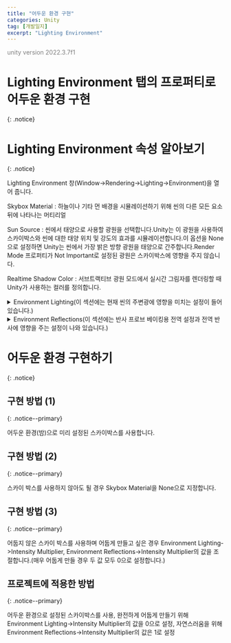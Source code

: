 ```yaml
---
title: "어두운 환경 구현"
categories: Unity
tag: [개발일지]
excerpt: "Lighting Environment"
---
```





<span style="color:gray">unity version 2022.3.7f1</span>




# Lighting Environment 탭의 프로퍼티로 어두운 환경 구현
{: .notice}




# Lighting Environment 속성 알아보기
{: .notice}

Lighting Environment 창(<span class="color-control">Window</span>-><span class="color-control">Rendering</span>-><span class="color-control">Lighting</span>-><span class="color-control">Environment</span>)을 열어 줍니다.

<span class="li-1">Skybox Material : 하늘이나 기타 먼 배경을 시뮬레이션하기 위해 씬의 다른 모든 요소 뒤에 나타나는 머티리얼</span>

<span class="li-1">Sun Source : 씬에서 태양으로 사용할 광원을 선택합니다.Unity는 이 광원을 사용하여 스카이박스와 씬에 대한 태양 위치 및 강도의 효과를 시뮬레이션합니다.이 옵션을 None으로 설정하면 Unity는 씬에서 가장 밝은 방향 광원을 태양으로 간주합니다.Render Mode 프로퍼티가 Not Important로 설정된 광원은 스카이박스에 영향을 주지 않습니다.</span>

<span class="li-1">Realtime Shadow Color : 서브트랙티브 광원 모드에서 실시간 그림자를 렌더링할 때 Unity가 사용하는 컬러를 정의합니다.</span>

<details>
<summary class="summary-custom">Environment Lighting<span class="color-comment">(이 섹션에는 현재 씬의 주변광에 영향을 미치는 설정이 들어 있습니다.)</span></summary>
<div markdown="1">

<span class="li-1">Source : 씬의 주변광에 대한 소스 컬러를 정의할 때 사용합니다.</span>

<span class="li-2">Skybox : Skybox Material 에 설정된 스카이박스의 컬러를 사용하여 다른 각도에서 나오는 주변광을 판단합니다. 이를 통해 Gradient 보다 더 정밀한 효과를 구현할 수 있습니다.</span>

<span class="li-2">Gradient : 	하늘, 지평선, 지면의 주변광에 사용할 컬러를 각각 다르게 설정하고 서로 부드럽게 블렌딩합니다.</span>

<span class="li-2">Color : 모든 주변광에 플랫 컬러를 사용합니다.</span>

<span class="li-1">Intensity Multiplier : 씬의 주변광 밝기를 설정하는 데 사용합니다.(이 프로퍼티는 Source 가 Skybox 으로 설정된 경우에만 표시됩니다. Gradient나 Color로 설정한 경우 컬러를 지정하는 프로퍼티가 표시됩니다.)</span>

</div>
</details>

<details>
<summary class="summary-custom">Environment Reflections<span class="color-comment">(이 섹션에는 반사 프로브 베이킹용 전역 설정과 전역 반사에 영향을 주는 설정이 나와 있습니다.)</span></summary>
<div markdown="1">

<span class="li-1">Source : 반사 효과에 스카이박스를 사용할지, 아니면 원하는 큐브맵을 사용할지 지정합니다.</span>

<span class="li-2">Skybox : 스카이박스를 반사 소스로 사용하려는 경우 선택합니다.</span>

<span class="li-2">Custom : 반사에 큐브맵 에셋 또는 큐브 타입의 렌더 텍스처를 사용하려는 경우 선택합니다.</span>

<span class="li-1">Resolution : 반사 목적으로 스카이박스의 해상도를 설정하려는 경우 선택합니다. 이 프로퍼티는 Source 가 Skybox 로 설정된 경우에만 표시됩니다.</span>

<span class="li-1">Cubemap : 반사 목적으로 사용할 큐브맵을 지정합니다. 이 프로퍼티는 Source 가 Custom 으로 설정된 경우에만 표시됩니다.</span>

<span class="li-1">Compression : 반사 텍스처의 압축 여부를 설정합니다.</span>

<span class="li-2">Auto : 압축 포맷이 적합하면 반사 텍스처를 압축합니다.</span>

<span class="li-2">Uncompressed : 반사 텍스처를 압축하지 않고 메모리에 저장합니다.</span>

<span class="li-2">Compressed : 텍스처를 압축합니다.</span>

<span class="li-1">Intensity Multiplier : 반사 소스가 반사 오브젝트에 표시되는 각도입니다.</span>

<span class="li-1">Bounces : 한 오브젝트의 반사가 다른 오브젝트에 의해 반사될 때 반사 바운스가 일어납니다. 이 프로퍼티를 사용하여 반사 프로브가 오브젝트 간에 오고가는 반사를 평가하는 횟수를 설정할 수 있습니다. 값을 1로 설정하면 Unity는 처음 반사(Reflection Source 프로퍼티에 지정된 스카이박스 또는 큐브맵)만 고려합니다.</span>

</div>
</details>




# 어두운 환경 구현하기
{: .notice}




## 구현 방법 (1)
{: .notice--primary}

어두운 환경(밤)으로 미리 설정된 스카이박스를 사용합니다.




## 구현 방법 (2)
{: .notice--primary}

스카이 박스를 사용하지 않아도 될 경우 Skybox Material을 None으로 지정합니다.




## 구현 방법 (3)
{: .notice--primary}

어둡지 않은 스카이 박스를 사용하며 어둡게 만들고 싶은 경우 Environment Lighting->Intensity Multiplier, Environment Reflections->Intensity Multiplier의 값을 조절합니다.(매우 어둡게 만들 경우 두 값 모두 0으로 설정합니다.)




## 프로젝트에 적용한 방법
{: .notice--primary}

어두운 환경으로 설정된 스카이박스를 사용, 완전하게 어둡게 만들기 위해 Environment Lighting->Intensity Multiplier의 값을 0으로 설정, 자연스러움을 위해 Environment Reflections->Intensity Multiplier의 값은 1로 설정